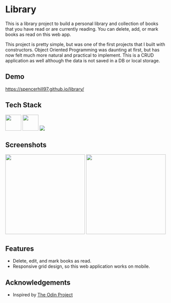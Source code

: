 
# Library

This is a library project to build a personal library and collection of books that you have read or are currently reading. You can delete, add, or mark books as read on this web app.

This project is pretty simple, but was one of the first projects that I built with constructors. Object Oriented Programming was daunting at first, but has now felt much more natural and practical to implement. This is a CRUD application as well although the data is not saved in a DB or local storage.

## Demo

https://spencerhill97.github.io/library/


## Tech Stack

<div align="left">
<img src="https://cdn.jsdelivr.net/gh/devicons/devicon/icons/html5/html5-original.svg" width="50" height="50"/>
<img src="https://cdn.jsdelivr.net/gh/devicons/devicon/icons/css3/css3-original.svg" width="50" height="50" />
<img src="https://cdn.jsdelivr.net/gh/devicons/devicon/icons/javascript/javascript-original.svg" />
</div>


## Screenshots

<img src="https://github.com/spencerhill97/library/assets/113248092/eb975621-508f-456f-bf9c-442da2dc5aec" width="250" />
<img src="https://github.com/spencerhill97/library/assets/113248092/7b74c591-6b7e-4502-87fb-f0da55623621" width="250" />


## Features

- Delete, edit, and mark books as read.
- Responsive grid design, so this web application works on mobile.


## Acknowledgements

 - Inspired by [The Odin Project](https://www.theodinproject.com/lessons/node-path-javascript-library)


